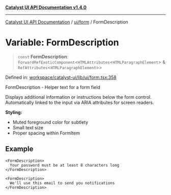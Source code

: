 [**Catalyst UI API Documentation v1.4.0**](../../../README.md)

---

[Catalyst UI API Documentation](../../../README.md) / [ui/form](../README.md) / FormDescription

# Variable: FormDescription

> `const` **FormDescription**: `ForwardRefExoticComponent`\<`HTMLAttributes`\<`HTMLParagraphElement`\> & `RefAttributes`\<`HTMLParagraphElement`\>\>

Defined in: [workspace/catalyst-ui/lib/ui/form.tsx:358](https://github.com/TheBranchDriftCatalyst/catalyst-ui/blob/main/lib/ui/form.tsx#L358)

FormDescription - Helper text for a form field

Displays additional information or instructions below the form control.
Automatically linked to the input via ARIA attributes for screen readers.

**Styling:**

- Muted foreground color for subtlety
- Small text size
- Proper spacing within FormItem

## Example

```tsx
<FormDescription>
  Your password must be at least 8 characters long
</FormDescription>

<FormDescription>
  We'll use this email to send you notifications
</FormDescription>
```
